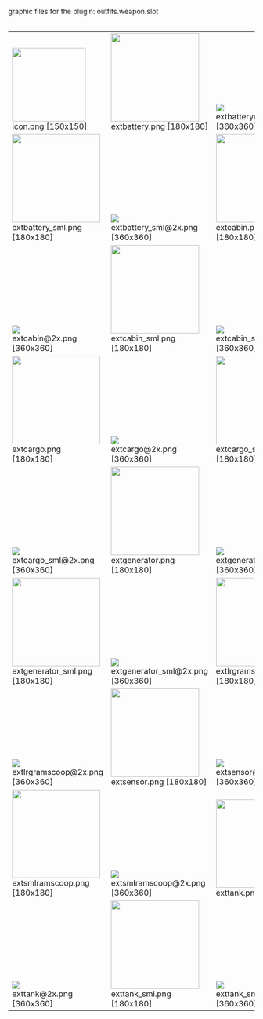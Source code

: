 graphic files for the plugin: outfits.weapon.slot<br>
<br>
<table>
	<tr valign="bottom">
		<td><img src="https://raw.githubusercontent.com/zuckung/endless-sky-plugins/refs/heads/main/myplugins/outfits.weapon.slot/icon.png width="150" height="150"><br>
		icon.png [150x150]</td>
		<td><img src="https://raw.githubusercontent.com/zuckung/endless-sky-plugins/refs/heads/main/myplugins/outfits.weapon.slot/images/outfit/extbattery.png width="180" height="180"><br>
		extbattery.png [180x180]</td>
		<td><img src="https://raw.githubusercontent.com/zuckung/endless-sky-plugins/refs/heads/main/myplugins/outfits.weapon.slot/images/outfit/extbattery@2x.png? height="200"><br>
		extbattery@2x.png [360x360]</td>
	</tr>
	<tr valign="bottom">
		<td><img src="https://raw.githubusercontent.com/zuckung/endless-sky-plugins/refs/heads/main/myplugins/outfits.weapon.slot/images/outfit/extbattery_sml.png width="180" height="180"><br>
		extbattery_sml.png [180x180]</td>
		<td><img src="https://raw.githubusercontent.com/zuckung/endless-sky-plugins/refs/heads/main/myplugins/outfits.weapon.slot/images/outfit/extbattery_sml@2x.png? height="200"><br>
		extbattery_sml@2x.png [360x360]</td>
		<td><img src="https://raw.githubusercontent.com/zuckung/endless-sky-plugins/refs/heads/main/myplugins/outfits.weapon.slot/images/outfit/extcabin.png width="180" height="180"><br>
		extcabin.png [180x180]</td>
	</tr>
	<tr valign="bottom">
		<td><img src="https://raw.githubusercontent.com/zuckung/endless-sky-plugins/refs/heads/main/myplugins/outfits.weapon.slot/images/outfit/extcabin@2x.png? height="200"><br>
		extcabin@2x.png [360x360]</td>
		<td><img src="https://raw.githubusercontent.com/zuckung/endless-sky-plugins/refs/heads/main/myplugins/outfits.weapon.slot/images/outfit/extcabin_sml.png width="180" height="180"><br>
		extcabin_sml.png [180x180]</td>
		<td><img src="https://raw.githubusercontent.com/zuckung/endless-sky-plugins/refs/heads/main/myplugins/outfits.weapon.slot/images/outfit/extcabin_sml@2x.png? height="200"><br>
		extcabin_sml@2x.png [360x360]</td>
	</tr>
	<tr valign="bottom">
		<td><img src="https://raw.githubusercontent.com/zuckung/endless-sky-plugins/refs/heads/main/myplugins/outfits.weapon.slot/images/outfit/extcargo.png width="180" height="180"><br>
		extcargo.png [180x180]</td>
		<td><img src="https://raw.githubusercontent.com/zuckung/endless-sky-plugins/refs/heads/main/myplugins/outfits.weapon.slot/images/outfit/extcargo@2x.png? height="200"><br>
		extcargo@2x.png [360x360]</td>
		<td><img src="https://raw.githubusercontent.com/zuckung/endless-sky-plugins/refs/heads/main/myplugins/outfits.weapon.slot/images/outfit/extcargo_sml.png width="180" height="180"><br>
		extcargo_sml.png [180x180]</td>
	</tr>
	<tr valign="bottom">
		<td><img src="https://raw.githubusercontent.com/zuckung/endless-sky-plugins/refs/heads/main/myplugins/outfits.weapon.slot/images/outfit/extcargo_sml@2x.png? height="200"><br>
		extcargo_sml@2x.png [360x360]</td>
		<td><img src="https://raw.githubusercontent.com/zuckung/endless-sky-plugins/refs/heads/main/myplugins/outfits.weapon.slot/images/outfit/extgenerator.png width="180" height="180"><br>
		extgenerator.png [180x180]</td>
		<td><img src="https://raw.githubusercontent.com/zuckung/endless-sky-plugins/refs/heads/main/myplugins/outfits.weapon.slot/images/outfit/extgenerator@2x.png? height="200"><br>
		extgenerator@2x.png [360x360]</td>
	</tr>
	<tr valign="bottom">
		<td><img src="https://raw.githubusercontent.com/zuckung/endless-sky-plugins/refs/heads/main/myplugins/outfits.weapon.slot/images/outfit/extgenerator_sml.png width="180" height="180"><br>
		extgenerator_sml.png [180x180]</td>
		<td><img src="https://raw.githubusercontent.com/zuckung/endless-sky-plugins/refs/heads/main/myplugins/outfits.weapon.slot/images/outfit/extgenerator_sml@2x.png? height="200"><br>
		extgenerator_sml@2x.png [360x360]</td>
		<td><img src="https://raw.githubusercontent.com/zuckung/endless-sky-plugins/refs/heads/main/myplugins/outfits.weapon.slot/images/outfit/extlrgramscoop.png width="180" height="180"><br>
		extlrgramscoop.png [180x180]</td>
	</tr>
	<tr valign="bottom">
		<td><img src="https://raw.githubusercontent.com/zuckung/endless-sky-plugins/refs/heads/main/myplugins/outfits.weapon.slot/images/outfit/extlrgramscoop@2x.png? height="200"><br>
		extlrgramscoop@2x.png [360x360]</td>
		<td><img src="https://raw.githubusercontent.com/zuckung/endless-sky-plugins/refs/heads/main/myplugins/outfits.weapon.slot/images/outfit/extsensor.png width="180" height="180"><br>
		extsensor.png [180x180]</td>
		<td><img src="https://raw.githubusercontent.com/zuckung/endless-sky-plugins/refs/heads/main/myplugins/outfits.weapon.slot/images/outfit/extsensor@2x.png? height="200"><br>
		extsensor@2x.png [360x360]</td>
	</tr>
	<tr valign="bottom">
		<td><img src="https://raw.githubusercontent.com/zuckung/endless-sky-plugins/refs/heads/main/myplugins/outfits.weapon.slot/images/outfit/extsmlramscoop.png width="180" height="180"><br>
		extsmlramscoop.png [180x180]</td>
		<td><img src="https://raw.githubusercontent.com/zuckung/endless-sky-plugins/refs/heads/main/myplugins/outfits.weapon.slot/images/outfit/extsmlramscoop@2x.png? height="200"><br>
		extsmlramscoop@2x.png [360x360]</td>
		<td><img src="https://raw.githubusercontent.com/zuckung/endless-sky-plugins/refs/heads/main/myplugins/outfits.weapon.slot/images/outfit/exttank.png width="180" height="180"><br>
		exttank.png [180x180]</td>
	</tr>
	<tr valign="bottom">
		<td><img src="https://raw.githubusercontent.com/zuckung/endless-sky-plugins/refs/heads/main/myplugins/outfits.weapon.slot/images/outfit/exttank@2x.png? height="200"><br>
		exttank@2x.png [360x360]</td>
		<td><img src="https://raw.githubusercontent.com/zuckung/endless-sky-plugins/refs/heads/main/myplugins/outfits.weapon.slot/images/outfit/exttank_sml.png width="180" height="180"><br>
		exttank_sml.png [180x180]</td>
		<td><img src="https://raw.githubusercontent.com/zuckung/endless-sky-plugins/refs/heads/main/myplugins/outfits.weapon.slot/images/outfit/exttank_sml@2x.png? height="200"><br>
		exttank_sml@2x.png [360x360]</td>
	</tr>
</table>
